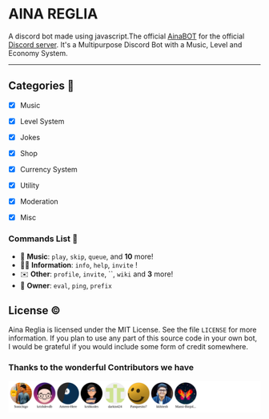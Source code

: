 # AINA REGLIA

A discord bot made using javascript.The official [AinaBOT](https://github.com/Alphasians/AinaBot.git) for the official [Discord server](https://discord.gg/bTUVVq83BB). It's a Multipurpose Discord Bot with a Music, Level and Economy System. 

--- 

## Categories 📑

- [x] Music
- [x] Level System
- [x] Jokes 
- [x] Shop
- [x] Currency System
- [x] Utility
- [x] Moderation
- [x] Misc


### Commands List 💫 
*   🎵 **Music**: `play`, `skip`, `queue`, and  **10** more! 
*   👩‍💼 **Information**: `info`, `help`, `invite` ! 
*   ✉️ **Other**: `profile`, `invite`, ``, `wiki` and **3** more!
*   👑 **Owner**: `eval`, `ping`, `prefix`


## License ©️
Aina Reglia is licensed under the MIT License. See the file `LICENSE` for more information. If you plan to use any part of this source code in your own bot, I would be grateful if you would include some form of credit somewhere.

### Thanks to the wonderful Contributors we have


<p align="center">
  <img src="https://github.com/Alphasians/Aina-Reglia/blob/main/CONTRIBUTORS.svg">
  <br>
